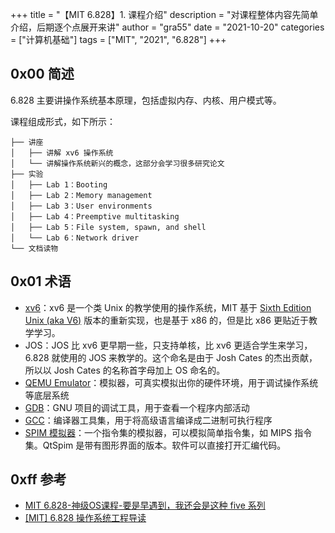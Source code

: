 +++
title = "【MIT 6.828】1. 课程介绍"
description = "对课程整体内容先简单介绍，后期逐个点展开来讲"
author = "gra55"
date = "2021-10-20"
categories = ["计算机基础"]
tags = ["MIT", "2021", "6.828"]
+++

## 0x00 简述
6.828 主要讲操作系统基本原理，包括虚拟内存、内核、用户模式等。

课程组成形式，如下所示：
```shell
├── 讲座
│   ├── 讲解 xv6 操作系统
│   └── 讲解操作系统新兴的概念，这部分会学习很多研究论文
├── 实验
│   ├── Lab 1：Booting
│   ├── Lab 2：Memory management
│   ├── Lab 3：User environments
│   ├── Lab 4：Preemptive multitasking
│   ├── Lab 5：File system, spawn, and shell
│   └── Lab 6：Network driver
└── 文档读物
```

## 0x01 术语
+ [xv6](https://pdos.csail.mit.edu/6.828/2018/xv6.html)：xv6 是一个类 Unix 的教学使用的操作系统，MIT 基于 [Sixth Edition Unix (aka V6)](https://pdos.csail.mit.edu/6.828/2018/xv6.html#v6) 版本的重新实现，也是基于 x86 的，但是比 x86 更贴近于教学学习。
+ JOS：JOS 比 xv6 更早期一些，只支持单核，比 xv6 更适合学生来学习，6.828 就使用的 JOS 来教学的。这个命名是由于 Josh Cates 的杰出贡献，所以以 Josh Cates 的名称首字母加上 OS 命名的。
+ [QEMU Emulator](https://www.qemu.org/)：模拟器，可真实模拟出你的硬件环境，用于调试操作系统等底层系统
+ [GDB](https://www.gnu.org/software/gdb/)：GNU 项目的调试工具，用于查看一个程序内部活动
+ [GCC](https://gcc.gnu.org/)：编译器工具集，用于将高级语言编译成二进制可执行程序
+ [SPIM 模拟器](http://spimsimulator.sourceforge.net/)：一个指令集的模拟器，可以模拟简单指令集，如 MIPS 指令集。QtSpim 是带有图形界面的版本。软件可以直接打开汇编代码。

## 0xff 参考
+ [MIT 6.828-神级OS课程-要是早遇到，我还会是这种 five 系列](https://zhuanlan.zhihu.com/p/74028717)
+ [[MIT] 6.828 操作系统工程导读](https://zhuanlan.zhihu.com/p/368954250)